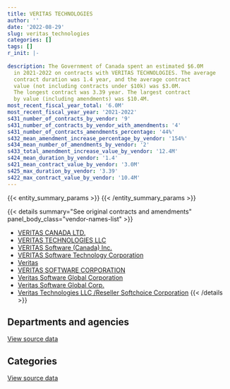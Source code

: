 ```yaml
---
title: VERITAS TECHNOLOGIES
author: ''
date: '2022-08-29'
slug: veritas_technologies
categories: []
tags: []
r_init: |-
  
description: The Government of Canada spent an estimated $6.0M
  in 2021-2022 on contracts with VERITAS TECHNOLOGIES. The average
  contract duration was 1.4 year, and the average contract
  value (not including contracts under $10k) was $3.0M.
  The longest contract was 3.39 year. The largest contract
  by value (including amendments) was $10.4M.
most_recent_fiscal_year_total: '6.0M'
most_recent_fiscal_year_year: '2021-2022'
s431_number_of_contracts_by_vendor: '9'
s431_number_of_contracts_by_vendor_with_amendments: '4'
s431_number_of_contracts_amendments_percentage: '44%'
s432_mean_amendment_increase_percentage_by_vendor: '154%'
s434_mean_number_of_amendments_by_vendor: '2'
s433_total_amendment_increase_value_by_vendor: '12.4M'
s424_mean_duration_by_vendor: '1.4'
s421_mean_contract_value_by_vendor: '3.0M'
s425_max_duration_by_vendor: '3.39'
s422_max_contract_value_by_vendor: '10.4M'
---
```


<script src="/rmarkdown-libs/htmlwidgets/htmlwidgets.js"></script>
<link href="/rmarkdown-libs/datatables-css/datatables-crosstalk.css" rel="stylesheet" />
<script src="/rmarkdown-libs/datatables-binding/datatables.js"></script>
<script src="/rmarkdown-libs/jquery/jquery-3.6.0.min.js"></script>
<link href="/rmarkdown-libs/dt-core-bootstrap/css/dataTables.bootstrap.min.css" rel="stylesheet" />
<link href="/rmarkdown-libs/dt-core-bootstrap/css/dataTables.bootstrap.extra.css" rel="stylesheet" />
<script src="/rmarkdown-libs/dt-core-bootstrap/js/jquery.dataTables.min.js"></script>
<script src="/rmarkdown-libs/dt-core-bootstrap/js/dataTables.bootstrap.min.js"></script>
<link href="/rmarkdown-libs/crosstalk/css/crosstalk.min.css" rel="stylesheet" />
<script src="/rmarkdown-libs/crosstalk/js/crosstalk.min.js"></script>
<script src="/rmarkdown-libs/htmlwidgets/htmlwidgets.js"></script>
<link href="/rmarkdown-libs/datatables-css/datatables-crosstalk.css" rel="stylesheet" />
<script src="/rmarkdown-libs/datatables-binding/datatables.js"></script>
<script src="/rmarkdown-libs/jquery/jquery-3.6.0.min.js"></script>
<link href="/rmarkdown-libs/dt-core-bootstrap/css/dataTables.bootstrap.min.css" rel="stylesheet" />
<link href="/rmarkdown-libs/dt-core-bootstrap/css/dataTables.bootstrap.extra.css" rel="stylesheet" />
<script src="/rmarkdown-libs/dt-core-bootstrap/js/jquery.dataTables.min.js"></script>
<script src="/rmarkdown-libs/dt-core-bootstrap/js/dataTables.bootstrap.min.js"></script>
<link href="/rmarkdown-libs/crosstalk/css/crosstalk.min.css" rel="stylesheet" />
<script src="/rmarkdown-libs/crosstalk/js/crosstalk.min.js"></script>

{{< entity_summary_params >}}
{{< /entity_summary_params >}}

{{< details summary="See original contracts and amendments" panel_body_class="vendor-names-list" >}}
- [VERITAS CANADA LTD.](https://search.open.canada.ca/en/ct/?sort=contract_value_f%20desc&page=1&search_text=%22VERITAS%20CANADA%20LTD.%22)
- [VERITAS TECHNOLOGIES LLC](https://search.open.canada.ca/en/ct/?sort=contract_value_f%20desc&page=1&search_text=%22VERITAS%20TECHNOLOGIES%20LLC%22)
- [VERITAS Software (Canada) Inc.](https://search.open.canada.ca/en/ct/?sort=contract_value_f%20desc&page=1&search_text=%22VERITAS%20Software%20%28Canada%29%20Inc.%22)
- [VERITAS Software Technology Corporation](https://search.open.canada.ca/en/ct/?sort=contract_value_f%20desc&page=1&search_text=%22VERITAS%20Software%20Technology%20Corporation%22)
- [Veritas](https://search.open.canada.ca/en/ct/?sort=contract_value_f%20desc&page=1&search_text=%22Veritas%22)
- [VERITAS SOFTWARE CORPORATION](https://search.open.canada.ca/en/ct/?sort=contract_value_f%20desc&page=1&search_text=%22VERITAS%20SOFTWARE%20CORPORATION%22)
- [Veritas Software Global Corporation](https://search.open.canada.ca/en/ct/?sort=contract_value_f%20desc&page=1&search_text=%22Veritas%20Software%20Global%20Corporation%22)
- [Veritas Software Global Corp.](https://search.open.canada.ca/en/ct/?sort=contract_value_f%20desc&page=1&search_text=%22Veritas%20Software%20Global%20Corp.%22)
- [Veritas Technologies LLC /Reseller Softchoice Corporation](https://search.open.canada.ca/en/ct/?sort=contract_value_f%20desc&page=1&search_text=%22Veritas%20Technologies%20LLC%20%2fReseller%20Softchoice%20Corporation%22)
{{< /details >}}

## Departments and agencies

<div id="htmlwidget-1" style="width:100%;height:auto;" class="datatables html-widget"></div>
<script type="application/json" data-for="htmlwidget-1">{"x":{"style":"bootstrap","filter":"none","vertical":false,"data":[["<a href=\"/departments/cer-rec/\">Canada Energy Regulator<\/a>","<a href=\"/departments/pwgsc-tpsgc/\">Public Services and Procurement Canada<\/a>","<a href=\"/departments/ssc-spc/\">Shared Services Canada<\/a>"],[10596.89,null,2588666.2],[null,null,2595758.44],[null,12767.64,5167614.79],[null,null,6015734.14]],"container":"<table class=\"table table-striped table-hover row-border order-column display\">\n  <thead>\n    <tr>\n      <th>Department<\/th>\n      <th>2018-2019<\/th>\n      <th>2019-2020<\/th>\n      <th>2020-2021<\/th>\n      <th>2021-2022<\/th>\n    <\/tr>\n  <\/thead>\n<\/table>","options":{"order":[[4,"desc"]],"pageLength":10,"autoWidth":true,"columnDefs":[{"targets":1,"render":"function(data, type, row, meta) {\n    return type !== 'display' ? data : DTWidget.formatCurrency(data, \"$\", 2, 3, \",\", \".\", true, null);\n  }"},{"targets":2,"render":"function(data, type, row, meta) {\n    return type !== 'display' ? data : DTWidget.formatCurrency(data, \"$\", 2, 3, \",\", \".\", true, null);\n  }"},{"targets":3,"render":"function(data, type, row, meta) {\n    return type !== 'display' ? data : DTWidget.formatCurrency(data, \"$\", 2, 3, \",\", \".\", true, null);\n  }"},{"targets":4,"render":"function(data, type, row, meta) {\n    return type !== 'display' ? data : DTWidget.formatCurrency(data, \"$\", 2, 3, \",\", \".\", true, null);\n  }"},{"width":"16%","targets":[1,2,3,4]},{"className":"dt-right","targets":[1,2,3,4]}],"orderClasses":false}},"evals":["options.columnDefs.0.render","options.columnDefs.1.render","options.columnDefs.2.render","options.columnDefs.3.render"],"jsHooks":[]}</script>
<p class="text-right">
<a href="https://github.com/GoC-Spending/contracts-data/tree/main/data/out/vendors/veritas_technologies/summary_by_fiscal_year_by_department.csv" class="source-data-link btn btn-link">View source data</a>
</p>

## Categories

<div id="htmlwidget-2" style="width:100%;height:auto;" class="datatables html-widget"></div>
<script type="application/json" data-for="htmlwidget-2">{"x":{"style":"bootstrap","filter":"none","vertical":false,"data":[["<a href=\"/categories/professional_services/\">Professional services<\/a>","<a href=\"/categories/information_technology/\">Information technology<\/a>"],[null,2599263.09],[null,2595758.44],[12767.64,5167614.79],[null,6015734.14]],"container":"<table class=\"table table-striped table-hover row-border order-column display\">\n  <thead>\n    <tr>\n      <th>Category<\/th>\n      <th>2018-2019<\/th>\n      <th>2019-2020<\/th>\n      <th>2020-2021<\/th>\n      <th>2021-2022<\/th>\n    <\/tr>\n  <\/thead>\n<\/table>","options":{"order":[[4,"desc"]],"dom":"t","pageLength":30,"autoWidth":true,"columnDefs":[{"targets":1,"render":"function(data, type, row, meta) {\n    return type !== 'display' ? data : DTWidget.formatCurrency(data, \"$\", 2, 3, \",\", \".\", true, null);\n  }"},{"targets":2,"render":"function(data, type, row, meta) {\n    return type !== 'display' ? data : DTWidget.formatCurrency(data, \"$\", 2, 3, \",\", \".\", true, null);\n  }"},{"targets":3,"render":"function(data, type, row, meta) {\n    return type !== 'display' ? data : DTWidget.formatCurrency(data, \"$\", 2, 3, \",\", \".\", true, null);\n  }"},{"targets":4,"render":"function(data, type, row, meta) {\n    return type !== 'display' ? data : DTWidget.formatCurrency(data, \"$\", 2, 3, \",\", \".\", true, null);\n  }"},{"width":"16%","targets":[1,2,3,4]},{"className":"dt-right","targets":[1,2,3,4]}],"orderClasses":false,"lengthMenu":[10,25,30,50,100]}},"evals":["options.columnDefs.0.render","options.columnDefs.1.render","options.columnDefs.2.render","options.columnDefs.3.render"],"jsHooks":[]}</script>
<p class="text-right">
<a href="https://github.com/GoC-Spending/contracts-data/tree/main/data/out/vendors/veritas_technologies/summary_by_fiscal_year_by_category.csv" class="source-data-link btn btn-link">View source data</a>
</p>
